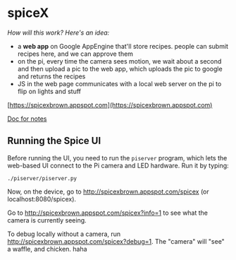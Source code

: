 # spiceX

_How will this work? Here's an idea:_

- a **web app** on Google AppEngine that'll store recipes. people can submit recipes here, and we can approve them
- on the pi, every time the camera sees motion, we wait about a second and then upload a pic to the web app, which uploads the pic to google and returns the recipes
- JS in the web page communicates with a local web server on the pi to flip on lights and stuff

[https://spicexbrown.appspot.com](https://spicexbrown.appspot.com)

[Doc for notes](https://docs.google.com/a/brown.edu/document/d/1trEixanEznd0PjVrBvfIbYg7RRwER54C_jklffTsIRM/edit?usp=sharing)

## Running the Spice UI

Before running the UI, you need to run the `piserver` program, which lets the web-based UI connect to the Pi camera and LED hardware. Run it by typing:

`./piserver/piserver.py`

Now, on the device, go to http://spicexbrown.appspot.com/spicex (or localhost:8080/spicex).

Go to http://spicexbrown.appspot.com/spicex?info=1 to see what the camera is currently seeing.

To debug locally without a camera, run http://spicexbrown.appspot.com/spicex?debug=1. The "camera" will "see" a waffle, and chicken. haha
